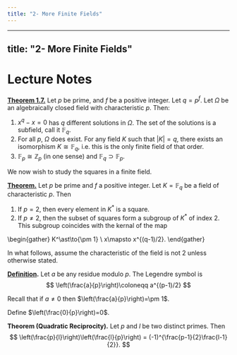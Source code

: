 ```yaml
---
title: "2- More Finite Fields"
---
```


---
title: "2- More Finite Fields"
---

# Lecture Notes
**[Theorem 1.7.](<notes/ntpy/Theorems/Field Theory/Finite Fields of Prime Power Order.md>)** Let $p$ be prime, and $f$ be a positive integer. Let $q=p^f$. Let $\Omega$ be an algebraically closed field with characteristic $p$. Then:
1. $x^q-x=0$ has $q$ different solutions in $\Omega$. The set of the solutions is a subfield, call it $\mathbb{F}_q$.
2. For all $p$, $\Omega$ does exist. For any field $K$ such that $|K|=q$, there exists an isomorphism $K\cong \mathbb{F}_q$, i.e. this is the only finite field of that order.
3. $\mathbb{F}_p\cong\mathbb{Z}_p$ (in one sense) and $\mathbb{F}_q \supset\mathbb{F}_p$.

We now wish to study the squares in a finite field.

**[Theorem.](<notes/ntpy/Theorems/Field Theory/Field Characteristic and Squares.md>)** Let $p$ be prime and $f$ a positive integer. Let $K=\mathbb{F}_q$ be a field of characteristic $p$. Then 
1. If $p=2$, then every element in $K^\ast$ is a square.
2. If $p\neq 2$, then the subset of squares form a subgroup of $K^\ast$ of index 2. This subgroup coincides with the kernal of the map

\begin{gather}
K^\ast\to\{\pm 1\} \\
x\mapsto x^{(q-1)/2}.
\end{gather}


In what follows, assume the characteristic of the field is not 2 unless otherwise stated.

**[Definition](<notes/ntpy/Definitions/Algebraic Number Theory/Field Theory/Legendre Symbol.md>).** Let $a$ be any residue modulo $p$. The Legendre symbol is 
$$
\left(\frac{a}{p}\right)\coloneqq a^{(p-1)/2} 
$$

Recall that if $a\neq 0$ then $\left(\frac{a}{p}\right)=\pm 1$.

Define $\left(\frac{0}{p}\right)=0$.

**Theorem (Quadratic Reciprocity).** Let $p$ and $l$ be two distinct primes. Then 
$$
\left(\frac{p}{l}\right)\left(\frac{l}{p}\right) = (-1)^{\frac{p-1}{2}\frac{l-1}{2}}.
$$

